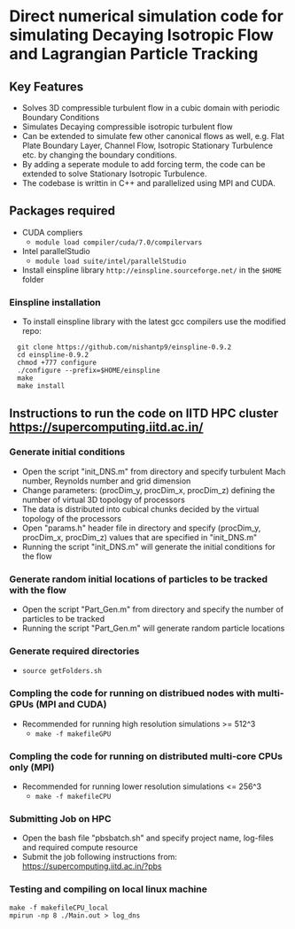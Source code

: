 # Direct numerical simulation code for simulating Decaying Isotropic Flow and Lagrangian Particle Tracking
## Key Features
* Solves 3D compressible turbulent flow in a cubic domain with periodic Boundary Conditions
* Simulates Decaying compressible isotropic turbulent flow
* Can be extended to simulate few other canonical flows as well, e.g. Flat Plate Boundary Layer, Channel Flow, Isotropic Stationary Turbulence etc. by changing the boundary conditions.
* By adding a seperate module to add forcing term, the code can be extended to solve Stationary Isotropic Turbulence.
* The codebase is writtin in C++ and parallelized using MPI and CUDA.

## Packages required
* CUDA compliers
  - `module load compiler/cuda/7.0/compilervars`
* Intel parallelStudio
  - `module load suite/intel/parallelStudio`
* Install einspline library `http://einspline.sourceforge.net/` in the `$HOME` folder

### Einspline installation
* To install einspline library with the latest gcc compilers use the modified repo:
```shell
  git clone https://github.com/nishantp9/einspline-0.9.2
  cd einspline-0.9.2
  chmod +777 configure
  ./configure --prefix=$HOME/einspline
  make
  make install
```

## Instructions to run the code on IITD HPC cluster https://supercomputing.iitd.ac.in/
### Generate initial conditions
* Open the script "init_DNS.m" from <InitialConditions> directory and specify turbulent Mach number, Reynolds number and grid dimension
* Change parameters: (procDim_y, procDim_x, procDim_z) defining the number of virtual 3D topology of processors
* The data is distributed into cubical chunks decided by the virtual topology of the processors
* Open "params.h" header file in <src> directory and specify (procDim_y, procDim_x, procDim_z) values that are specified in "init_DNS.m"
* Running the script "init_DNS.m" will generate the initial conditions for the flow

### Generate random initial locations of particles to be tracked with the flow
* Open the script "Part_Gen.m" from <InitialConditions> directory and specify the number of particles to be tracked
* Running the script "Part_Gen.m" will generate random particle locations

### Generate required directories
  - `source getFolders.sh`

### Compling the code for running on distribued nodes with multi-GPUs (MPI and CUDA)
* Recommended for running high resolution simulations >= 512^3
  - `make -f makefileGPU`

### Compling the code for running on distributed multi-core CPUs only (MPI)
* Recommended for running lower resolution simulations <= 256^3
  - `make -f makefileCPU`

### Submitting Job on HPC
* Open the bash file "pbsbatch.sh" and specify project name, log-files and required compute resource
* Submit the job following instructions from: https://supercomputing.iitd.ac.in/?pbs
### Testing and compiling on local linux machine
```shell
make -f makefileCPU_local
mpirun -np 8 ./Main.out > log_dns
```
